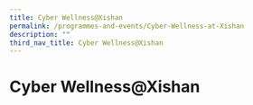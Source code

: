 ```yaml
---
title: Cyber Wellness@Xishan
permalink: /programmes-and-events/Cyber-Wellness-at-Xishan
description: ""
third_nav_title: Cyber Wellness@Xishan
---
```

# **Cyber Wellness@Xishan**

